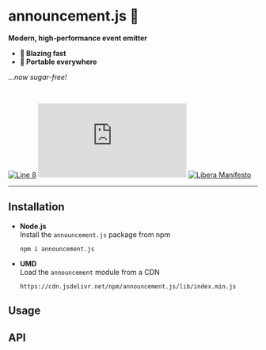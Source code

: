 # announcement.js 📣

**Modern, high-performance event emitter**

- **🏃 Blazing fast**
- **🧳 Portable everywhere**

_...now sugar-free!_

<br/>

[![Line 8](https://img.shields.io/badge/line-8-%23EE5F64)](https://github.com/line-8)
[![npm](https://img.shields.io/npm/v/announcement.js)](https://npmjs.org/package/announcement.js)
[![Libera Manifesto](https://img.shields.io/badge/libera-manifesto-lightgrey)](https://liberamanifesto.com)

---

## Installation

- **Node.js**  
  Install the `announcement.js` package from npm

  ```
  npm i announcement.js
  ```

- **UMD**  
  Load the `announcement` module from a CDN

  ```
  https://cdn.jsdelivr.net/npm/announcement.js/lib/index.min.js
  ```

## Usage

## API

